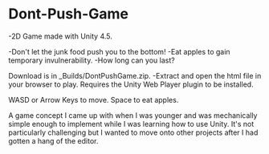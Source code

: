 Dont-Push-Game
==============

-2D Game made with Unity 4.5.

-Don't let the junk food push you to the bottom!
-Eat apples to gain temporary invulnerability.
-How long can you last?

Download is in _Builds/DontPushGame.zip. 
-Extract and open the html file in your browser to play. Requires the Unity Web Player plugin to be installed.

WASD or Arrow Keys to move. Space to eat apples.

A game concept I came up with when I was younger and was mechanically simple enough to implement while I was learning how to use Unity.
It's not particularly challenging but I wanted to move onto other projects after I had gotten a hang of the editor.
